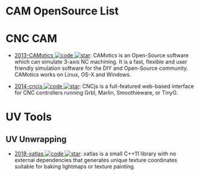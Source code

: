 # CAM OpenSource List

# CNC CAM

- [2013-CAMotics ![code](https://ng-tech.icu/assets/code.svg) ![star](https://img.shields.io/github/stars/CauldronDevelopmentLLC/CAMotics)](https://github.com/CauldronDevelopmentLLC/CAMotics): CAMotics is an Open-Source software which can simulate 3-axis NC machining. It is a fast, flexible and user friendly simulation software for the DIY and Open-Source community. CAMotics works on Linux, OS-X and Windows.

- [2014-cncjs ![code](https://ng-tech.icu/assets/code.svg) ![star](https://img.shields.io/github/stars/cncjs/cncjs)](https://github.com/cncjs/cncjs): CNCjs is a full-featured web-based interface for CNC controllers running Grbl, Marlin, Smoothieware, or TinyG.

# UV Tools

## UV Unwrapping

- [2018-xatlas ![code](https://ng-tech.icu/assets/code.svg) ![star](https://img.shields.io/github/stars/jpcy/xatlas)](https://github.com/jpcy/xatlas): xatlas is a small C++11 library with no external dependencies that generates unique texture coordinates suitable for baking lightmaps or texture painting.
